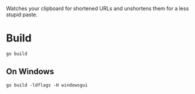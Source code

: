 Watches your clipboard for shortened URLs and unshortens them for a less stupid paste.

# Build

`go build`

## On Windows

`go build -ldflags -H windowsgui`
